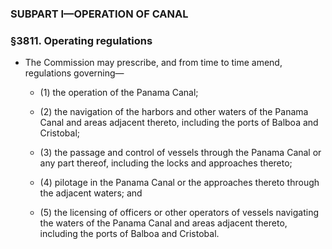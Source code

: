 ### SUBPART I—OPERATION OF CANAL

### §3811. Operating regulations
* The Commission may prescribe, and from time to time amend, regulations governing—

  * (1) the operation of the Panama Canal;

  * (2) the navigation of the harbors and other waters of the Panama Canal and areas adjacent thereto, including the ports of Balboa and Cristobal;

  * (3) the passage and control of vessels through the Panama Canal or any part thereof, including the locks and approaches thereto;

  * (4) pilotage in the Panama Canal or the approaches thereto through the adjacent waters; and

  * (5) the licensing of officers or other operators of vessels navigating the waters of the Panama Canal and areas adjacent thereto, including the ports of Balboa and Cristobal.